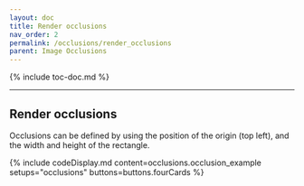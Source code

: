 ```yaml
---
layout: doc
title: Render occlusions
nav_order: 2
permalink: /occlusions/render_occlusions
parent: Image Occlusions
---
```


{% include toc-doc.md %}

---
## Render occlusions

Occlusions can be defined by using the position of the origin (top left), and the width and height of the rectangle.


{% include codeDisplay.md content=occlusions.occlusion_example setups="occlusions" buttons=buttons.fourCards %}
